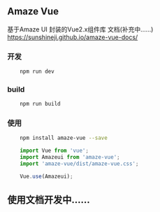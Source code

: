 ## Amaze Vue

基于Amaze UI 封装的Vue2.x组件库
文档(补充中……) <https://sunshineji.github.io/amaze-vue-docs/>

### 开发
```bash
    npm run dev
```


### build
```bash
    npm run build
```

### 使用

```bash
    npm install amaze-vue --save
```

```js
	import Vue from 'vue';
	import Amazeui from 'amaze-vue';
	import 'amaze-vue/dist/amaze-vue.css';

	Vue.use(Amazeui);
```

## 使用文档开发中……